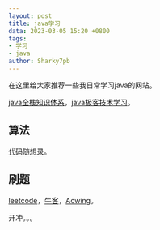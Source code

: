```yaml
---
layout: post
title: java学习
data: 2023-03-05 15:20 +0800
tags:
- 学习
- java
author: Sharky7pb
---
```

在这里给大家推荐一些我日常学习java的网站。

[java全栈知识体系](https://pdai.tech//)，[java极客技术学习](https://www.javajike.com/)。

## 算法

[代码随想录](https://www.programmercarl.com//)。

## 刷题

[leetcode](https://leetcode.cn/problemset/all/)，[牛客](https://www.nowcoder.com/exam/oj)，[Acwing](https://www.acwing.com/problem/)。

开冲。。。

